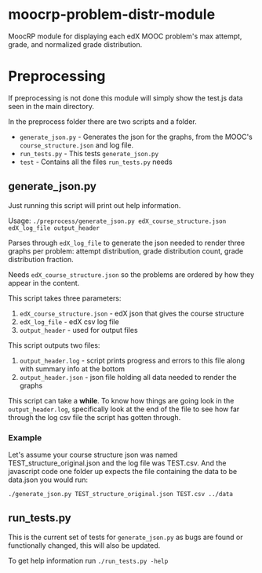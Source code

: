 # moocrp-problem-distr-module
MoocRP module for displaying each edX MOOC problem's max attempt, grade, and normalized grade distribution.

# Preprocessing
If preprocessing is not done this module will simply show the test.js data seen in the main directory.

In the preprocess folder there are two scripts and a folder.
* `generate_json.py` - Generates the json for the graphs, from the MOOC's `course_structure.json` and log file.
* `run_tests.py` - This tests `generate_json.py`
* `test` - Contains all the files `run_tests.py` needs

## generate_json.py
Just running this script will print out help information.

Usage: `./preprocess/generate_json.py edX_course_structure.json edX_log_file output_header`

Parses through `edX_log_file` to generate the json needed to render three graphs per problem: attempt distribution, grade distribution count, grade distribution fraction.

Needs `edX_course_structure.json` so the problems are ordered by how they appear in the content.

This script takes three parameters:

1. `edX_course_structure.json` - edX json that gives the course structure
2. `edX_log_file` - edX csv log file
3. `output_header` - used for output files

This script outputs two files:

1. `output_header.log` - script prints progress and errors to this file along with summary info at the bottom
2. `output_header.json` - json file holding all data needed to render the graphs

This script can take a **while**. To know how things are going look in the `output_header.log`, specifically look at the end of the file to see how far through the log csv file the script has gotten through.

### Example
Let's assume your course structure json was named TEST_structure_original.json and the log file was TEST.csv. And the javascript code one folder up expects the file containing the data to be data.json you would run:

`./generate_json.py TEST_structure_original.json TEST.csv ../data`

## run_tests.py
This is the current set of tests for `generate_json.py` as bugs are found or functionally changed, this will also be updated.

To get help information run `./run_tests.py -help`